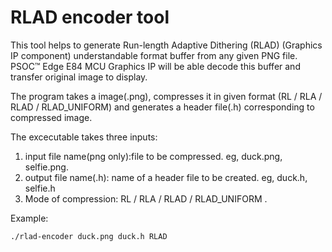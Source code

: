 # RLAD encoder tool

This tool helps to generate Run-length Adaptive Dithering (RLAD) (Graphics IP component) understandable format buffer from any given PNG file. PSOC&trade; Edge E84 MCU Graphics IP will be able decode this buffer and transfer original image to display.

The program takes a image(.png), compresses it in given format (RL / RLA / RLAD / RLAD_UNIFORM) and generates a header file(.h) corresponding to compressed image.

The excecutable takes three inputs:
1. input file name(png only):file to be compressed. eg, duck.png, selfie.png.
2. output file name(.h): name of a header file to be created. eg, duck.h, selfie.h
3. Mode of compression: RL / RLA / RLAD / RLAD_UNIFORM .

Example:
```
./rlad-encoder duck.png duck.h RLAD
```